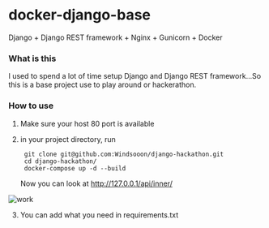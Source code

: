 # docker-django-base
Django + Django REST framework + Nginx + Gunicorn + Docker

### What is this
I used to spend a lot of time setup Django and Django REST framework...So this is a base project use to play around or hackerathon.
### How to use

1. Make sure your host 80 port is available
2. in your project directory, run 

        git clone git@github.com:Windsooon/django-hackathon.git
        cd django-hackathon/
        docker-compose up -d --build

    Now you can look at http://127.0.0.1/api/inner/


![work](https://raw.githubusercontent.com/Windsooon/django-hackathon/master/imgs/work.png)

3. You can add what you need in requirements.txt

